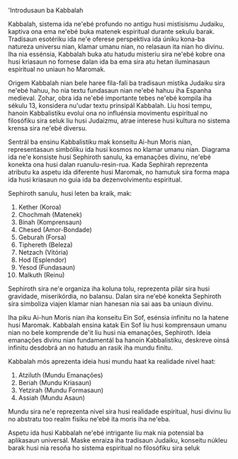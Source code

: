 'Introdusaun ba Kabbalah

Kabbalah, sistema ida ne'ebé profundo no antigu husi mistisismu Judaiku, kaptiva ona ema ne'ebé buka matenek espiritual durante sekulu barak. Tradisaun esotériku ida ne'e oferese perspektiva ida úniku kona-ba natureza universu nian, klamar umanu nian, no relasaun ita nian ho divinu. Iha nia essénsia, Kabbalah buka atu hatudu misteriu sira ne'ebé kobre ona husi kriasaun no fornese dalan ida ba ema sira atu hetan iluminasaun espiritual no uniaun ho Maromak.

Origem Kabbalah nian bele haree fila-fali ba tradisaun mistika Judaiku sira ne'ebé hahuu, ho nia textu fundasaun nian ne'ebé hahuu iha Espanha medieval. Zohar, obra ida ne'ebé importante tebes ne'ebé kompila iha sékulu 13, konsidera nu'udar textu prinsipál Kabbalah. Liu hosi tempu, hanoin Kabbalistiku evolui ona no influénsia movimentu espiritual no filosófiku sira seluk liu husi Judaizmu, atrae interese husi kultura no sistema krensa sira ne'ebé diversu.

Sentrál ba ensinu Kabbalistiku mak konseitu Ai-hun Moris nian, representasaun simbóliku ida husi kosmos no klamar umanu nian. Diagrama ida ne'e konsiste husi Sephiroth sanulu, ka emanações divinu, ne'ebé konekta ona husi dalan ruanulu-resin-rua. Kada Sephirah reprezenta atributu ka aspetu ida diferente husi Maromak, no hamutuk sira forma mapa ida husi kriasaun no guia ida ba dezenvolvimentu espiritual.

Sephiroth sanulu, husi leten ba kraik, mak:

1. Kether (Koroa)
2. Chochmah (Matenek)
3. Binah (Komprensaun)
4. Chesed (Amor-Bondade)
5. Geburah (Forsa)
6. Tiphereth (Beleza)
7. Netzach (Vitória)
8. Hod (Esplendor)
9. Yesod (Fundasaun)
10. Malkuth (Reinu)

Sephiroth sira ne'e organiza iha koluna tolu, reprezenta pilár sira husi gravidade, miserikórdia, no balansu. Dalan sira ne'ebé konekta Sephiroth sira simboliza viajen klamar nian hanesan nia sai aas ba uniaun divinu.

Iha piku Ai-hun Moris nian iha konseitu Ein Sof, esénsia infinitu no la hatene husi Maromak. Kabbalah ensina katak Ein Sof liu husi komprensaun umanu nian no bele komprende de'it liu husi nia emanações, Sephiroth. Ideia emanações divinu nian fundamentál ba hanoin Kabbalistiku, deskreve oinsá infinitu desdobrá an no hatudu an rasik iha mundu finitu.

Kabbalah mós aprezenta ideia husi mundu haat ka realidade nivel haat:

1. Atziluth (Mundu Emanações)
2. Beriah (Mundu Kriasaun)
3. Yetzirah (Mundu Formasaun)
4. Assiah (Mundu Asaun)

Mundu sira ne'e reprezenta nivel sira husi realidade espiritual, husi divinu liu no abstratu too realm físiku ne'ebé ita moris iha ne'eba.

Aspetu ida husi Kabbalah ne'ebé intrigante liu mak nia potensial ba aplikasaun universál. Maske enraiza iha tradisaun Judaiku, konseitu núkleu barak husi nia resoña ho sistema espiritual no filosófiku sira seluk